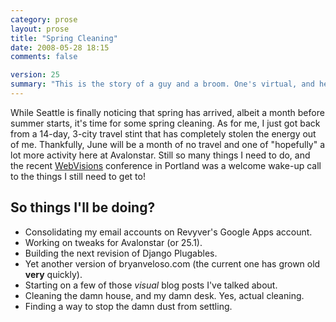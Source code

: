 ```yaml
---
category: prose
layout: prose
title: "Spring Cleaning"
date: 2008-05-28 18:15
comments: false

version: 25
summary: "This is the story of a guy and a broom. One's virtual, and he hopes to use that to sweep up some of the messes he's left behind over the past few weeks. The other is physical, since he actually has some cleaning to do around the \"office.\""
---
```


While Seattle is finally noticing that spring has arrived, albeit a month before summer starts, it's time for some spring cleaning. As for me, I just got back from a 14-day, 3-city travel stint that has completely stolen the energy out of me. Thankfully, June will be a month of no travel and one of "hopefully" a lot more activity here at Avalonstar. Still so many things I need to do, and the recent [WebVisions][1] conference in Portland was a welcome wake-up call to the things I still need to get to!

## So things I'll be doing?

* Consolidating my email accounts on Revyver's Google Apps account.
* Working on tweaks for Avalonstar (or 25.1).
* Building the next revision of Django Plugables.
* Yet another version of bryanveloso.com (the current one has grown old **very** quickly).
* Starting on a few of those *visual* blog posts I've talked about.
* Cleaning the damn house, and my damn desk. Yes, actual cleaning.
* Finding a way to stop the damn dust from settling.

[1]: http://webvisionsevent.com/
